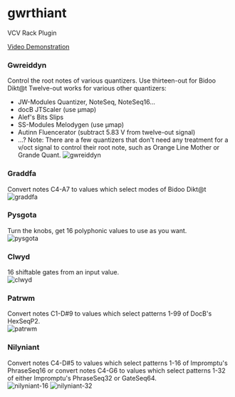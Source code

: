 # gwrthiant
VCV Rack Plugin

[Video Demonstration](https://youtu.be/8eYKXZyV6sM)

### Gwreiddyn  
Control the root notes of various quantizers.
Use thirteen-out for Bidoo Dikt@t
Twelve-out works for various other quantizers:
* JW-Modules Quantizer, NoteSeq, NoteSeq16...
* docB JTScaler (use μmap)
* Alef's Bits Slips
* SS-Modules Melodygen (use μmap)
* Autinn Fluencerator (subtract 5.83 V from twelve-out signal)
* ...?
Note: There are a few quantizers that don't need any treatment for a v/oct signal to control their root note, such as Orange Line Mother or Grande Quant.
![gwreiddyn](https://github.com/dustractor/gwrthiant/blob/main/img/gwreiddyn.png)

### Graddfa
Convert notes C4-A7 to values which select modes of Bidoo Dikt@t  
![graddfa](https://github.com/dustractor/gwrthiant/blob/main/img/graddfa.gif)

### Pysgota  
Turn the knobs, get 16 polyphonic values to use as you want.  
![pysgota](https://github.com/dustractor/gwrthiant/blob/main/img/pysgota.png)

### Clwyd  
16 shiftable gates from an input value.  
![clwyd](https://github.com/dustractor/gwrthiant/blob/main/img/clwyd.png)

### Patrwm
Convert notes C1-D#9 to values which select patterns 1-99 of DocB's HexSeqP2.  
![patrwm](https://github.com/dustractor/gwrthiant/blob/main/img/patrwm.png)

### Nilyniant
Convert notes C4-D#5 to values which select patterns 1-16 of Impromptu's PhraseSeq16 or convert notes C4-G6 to values which select patterns 1-32 of either Impromptu's PhraseSeq32 or GateSeq64.  
![nilyniant-16](https://github.com/dustractor/gwrthiant/blob/main/img/nilyniant16.png)
![nilyniant-32](https://github.com/dustractor/gwrthiant/blob/main/img/nilyniant32.png)

